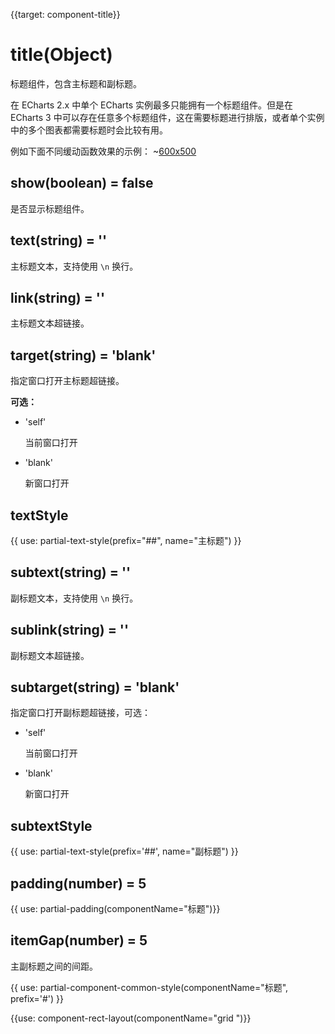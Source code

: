 
{{target: component-title}}

# title(Object)

标题组件，包含主标题和副标题。

在 ECharts 2.x 中单个 ECharts 实例最多只能拥有一个标题组件。但是在 ECharts 3 中可以存在任意多个标题组件，这在需要标题进行排版，或者单个实例中的多个图表都需要标题时会比较有用。

例如下面不同缓动函数效果的示例：
~[600x500](${galleryViewPath}line-easing&edit=1&reset=1)

## show(boolean) = false

是否显示标题组件。

## text(string) = ''

主标题文本，支持使用 `\n` 换行。

## link(string) = ''

主标题文本超链接。

## target(string) = 'blank'

指定窗口打开主标题超链接。

**可选：**

+ 'self'

    当前窗口打开

+ 'blank'

    新窗口打开

## textStyle

{{ use: partial-text-style(prefix="##", name="主标题") }}

## subtext(string) = ''

副标题文本，支持使用 `\n` 换行。


## sublink(string) = ''

副标题文本超链接。


## subtarget(string) = 'blank'

指定窗口打开副标题超链接，可选：

+ 'self'

    当前窗口打开

+ 'blank'

    新窗口打开

## subtextStyle

{{ use: partial-text-style(prefix='##', name="副标题") }}

## padding(number) = 5

{{ use: partial-padding(componentName="标题")}}

## itemGap(number) = 5

主副标题之间的间距。

{{ use: partial-component-common-style(componentName="标题", prefix='#') }}

{{use: component-rect-layout(componentName="grid ")}}



